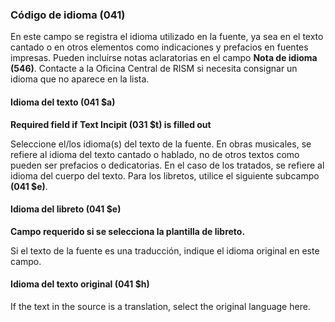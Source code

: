 ### Código de idioma (041)

En este campo se registra el idioma utilizado en la fuente, ya sea en el texto cantado o en otros elementos como indicaciones y prefacios en fuentes impresas. Pueden incluirse notas aclaratorias en el campo **Nota de idioma (546)**. Contacte a la Oficina Central de RISM si necesita consignar un idioma que no aparece en la lista.

#### Idioma del texto (041 $a)

**Required field if Text Incipit (031 $t) is filled out**

Seleccione el/los idioma(s) del texto de la fuente. En obras musicales, se refiere al idioma del texto cantado o hablado, no de otros textos como pueden ser prefacios o dedicatorias. En el caso de los tratados, se refiere al idioma del cuerpo del texto. Para los libretos, utilice el siguiente subcampo **(041 $e)**.

#### Idioma del libreto (041 $e)

**Campo requerido si se selecciona la plantilla de libreto.**

Si el texto de la fuente es una traducción, indique el idioma original en este campo.

#### Idioma del texto original (041 $h)

If the text in the source is a translation, select the original language here.
